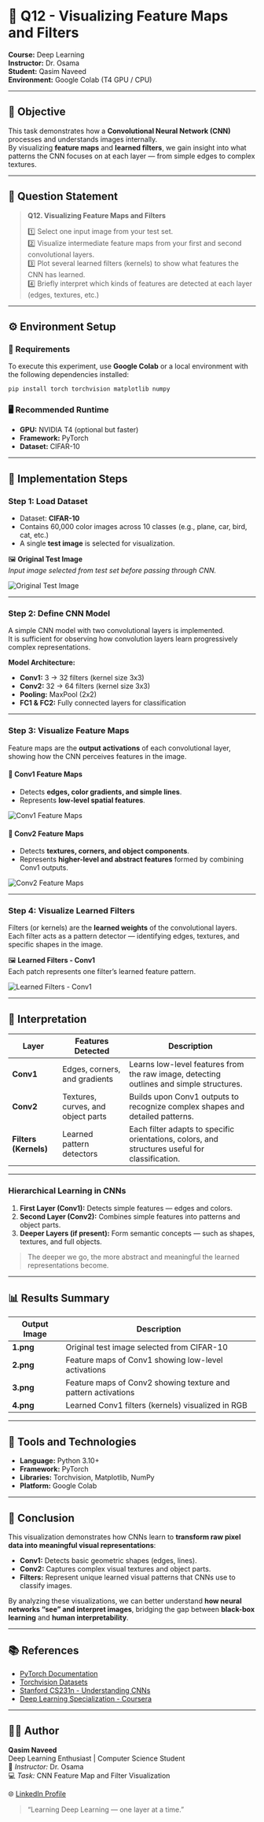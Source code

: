 # 🧠 Q12 - Visualizing Feature Maps and Filters  
**Course:** Deep Learning  
**Instructor:** Dr. Osama  
**Student:** Qasim Naveed  
**Environment:** Google Colab (T4 GPU / CPU)

---

## 📘 Objective
This task demonstrates how a **Convolutional Neural Network (CNN)** processes and understands images internally.  
By visualizing **feature maps** and **learned filters**, we gain insight into what patterns the CNN focuses on at each layer — from simple edges to complex textures.

---

## 🧩 Question Statement

> **Q12. Visualizing Feature Maps and Filters**  
>  
> 1️⃣ Select one input image from your test set.  
> 2️⃣ Visualize intermediate feature maps from your first and second convolutional layers.  
> 3️⃣ Plot several learned filters (kernels) to show what features the CNN has learned.  
> 4️⃣ Briefly interpret which kinds of features are detected at each layer (edges, textures, etc.)

---

## ⚙️ Environment Setup

### 🔧 Requirements
To execute this experiment, use **Google Colab** or a local environment with the following dependencies installed:
```bash
pip install torch torchvision matplotlib numpy
```

### 🖥️ Recommended Runtime
- **GPU:** NVIDIA T4 (optional but faster)  
- **Framework:** PyTorch  
- **Dataset:** CIFAR-10  

---

## 🧱 Implementation Steps

### **Step 1: Load Dataset**
- Dataset: **CIFAR-10**
- Contains 60,000 color images across 10 classes (e.g., plane, car, bird, cat, etc.)
- A single **test image** is selected for visualization.

🖼️ **Original Test Image**  
*Input image selected from test set before passing through CNN.*

![Original Test Image](outputs/1.png)

---

### **Step 2: Define CNN Model**
A simple CNN model with two convolutional layers is implemented.  
It is sufficient for observing how convolution layers learn progressively complex representations.

**Model Architecture:**
- **Conv1:** 3 → 32 filters (kernel size 3x3)
- **Conv2:** 32 → 64 filters (kernel size 3x3)
- **Pooling:** MaxPool (2x2)
- **FC1 & FC2:** Fully connected layers for classification

---

### **Step 3: Visualize Feature Maps**

Feature maps are the **output activations** of each convolutional layer, showing how the CNN perceives features in the image.

#### 🔹 Conv1 Feature Maps
- Detects **edges, color gradients, and simple lines**.  
- Represents **low-level spatial features**.

![Conv1 Feature Maps](outputs/2.png)

#### 🔹 Conv2 Feature Maps
- Detects **textures, corners, and object components**.  
- Represents **higher-level and abstract features** formed by combining Conv1 outputs.

![Conv2 Feature Maps](outputs/3.png)

---

### **Step 4: Visualize Learned Filters**
Filters (or kernels) are the **learned weights** of the convolutional layers.  
Each filter acts as a pattern detector — identifying edges, textures, and specific shapes in the image.

🖼️ **Learned Filters - Conv1**  
Each patch represents one filter’s learned feature pattern.

![Learned Filters - Conv1](outputs/4.png)

---

## 🧠 Interpretation

| Layer | Features Detected | Description |
|--------|------------------|--------------|
| **Conv1** | Edges, corners, and gradients | Learns low-level features from the raw image, detecting outlines and simple structures. |
| **Conv2** | Textures, curves, and object parts | Builds upon Conv1 outputs to recognize complex shapes and detailed patterns. |
| **Filters (Kernels)** | Learned pattern detectors | Each filter adapts to specific orientations, colors, and structures useful for classification. |

---

### **Hierarchical Learning in CNNs**
1. **First Layer (Conv1):** Detects simple features — edges and colors.  
2. **Second Layer (Conv2):** Combines simple features into patterns and object parts.  
3. **Deeper Layers (if present):** Form semantic concepts — such as shapes, textures, and full objects.  

> The deeper we go, the more abstract and meaningful the learned representations become.

---

## 📊 Results Summary

| Output Image | Description |
|---------------|-------------|
| **1.png** | Original test image selected from CIFAR-10 |
| **2.png** | Feature maps of Conv1 showing low-level activations |
| **3.png** | Feature maps of Conv2 showing texture and pattern activations |
| **4.png** | Learned Conv1 filters (kernels) visualized in RGB |

---

## 🧰 Tools and Technologies
- **Language:** Python 3.10+  
- **Framework:** PyTorch  
- **Libraries:** Torchvision, Matplotlib, NumPy  
- **Platform:** Google Colab  

---

## 🧾 Conclusion
This visualization demonstrates how CNNs learn to **transform raw pixel data into meaningful visual representations**:

- **Conv1:** Detects basic geometric shapes (edges, lines).  
- **Conv2:** Captures complex visual textures and object parts.  
- **Filters:** Represent unique learned visual patterns that CNNs use to classify images.

By analyzing these visualizations, we can better understand **how neural networks “see” and interpret images**, bridging the gap between **black-box learning** and **human interpretability**.

---

## 📚 References
- [PyTorch Documentation](https://pytorch.org/docs/stable/index.html)  
- [Torchvision Datasets](https://pytorch.org/vision/stable/datasets.html)  
- [Stanford CS231n - Understanding CNNs](https://cs231n.github.io/understanding-cnn/)  
- [Deep Learning Specialization - Coursera](https://www.coursera.org/specializations/deep-learning)

---

## 👨‍💻 Author
**Qasim Naveed**  
Deep Learning Enthusiast | Computer Science Student  
📘 *Instructor:* Dr. Osama  
💻 *Task:* CNN Feature Map and Filter Visualization  

🌐 [LinkedIn Profile](https://www.linkedin.com/in/qasimnaveed)  
> “Learning Deep Learning — one layer at a time.”
